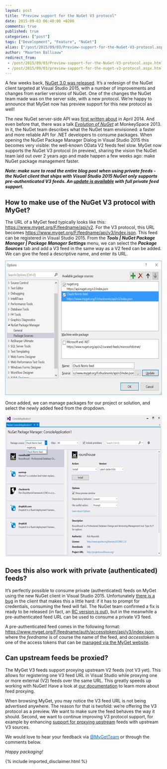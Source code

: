 ```yaml
---
layout: post
title: "Preview support for the NuGet V3 protocol"
date: 2015-09-03 06:40:00 +0200
comments: true
published: true
categories: ["post"]
tags: ["Development", "Feature", "NuGet"]
alias: ["/post/2015/09/03/Preview-support-for-the-NuGet-V3-protocol.aspx", "/post/2015/09/03/preview-support-for-the-nuget-v3-protocol.aspx"]
author: "Maarten Balliauw"
redirect_from:
 - /post/2015/09/03/Preview-support-for-the-NuGet-V3-protocol.aspx.html
 - /post/2015/09/03/preview-support-for-the-nuget-v3-protocol.aspx.html
---
```


<p>A few weeks back, <a href="blog.nuget.org/20150720/nuget-3.0.0.html">NuGet 3.0 was released</a>. It’s a redesign of the NuGet client targeted at Visual Studio 2015, with a number of improvements and changes from earlier versions of NuGet. One of the changes the NuGet team made was on the server side, with a new protocol. We’re happy to announce that MyGet now has preview support for this new protocol as well!</p> <p>The new NuGet server-side API was <a href="http://blog.nuget.org/20140424/building-nuget-3.x.html">first written about</a> in April 2014. And even before that, there was a talk <a href="http://vimeo.com/78045959"><em>Evolution of NuGet</em></a> at MonkeySpace 2013. In it, the NuGet team describes what the NuGet team envisioned: a faster and more reliable API for .NET developers to consume packages. When opening the NuGet Package Manager Dialog in Visual Studio 2015 this becomes very visible: the well-known OData V2 feeds feel slow. MyGet now supports the NuGet V3 protocol (in preview), sharing the vision the NuGet team laid out over 2 years ago and made happen a few weeks ago: make NuGet package management faster.</p><p><i><b>Note: make sure to read the entire blog post when using private feeds - the NuGet client that ships with Visual Studio 2015 NuGet only supports pre-authenticated V3 feeds. An <a href="http://docs.nuget.org/release-notes/nuget-3.2-rc" target="_blank">update is available</a> with full private feed support.</b></i></p> <h2>How to make use of the NuGet V3 protocol with MyGet?</h2> <p>The URL of a MyGet feed typically looks like this: <a href="https://www.myget.org/F/feedname/api/v2">https://www.myget.org/F/feedname/api/v2</a>. For the V3 protocol, this URL becomes <a href="https://www.myget.org/F/feedname/api/v3/index.json">https://www.myget.org/F/feedname/api/v3/index.json</a>. This feed can be registered in Visual Studio 2015. From the <strong><em>Tools | NuGet Package Manager | Package Manager Settings </em></strong>menu, we can select the <strong><em>Package Sources</em></strong> tab and add a V3 feed in the same way as a V2 feed can be added. We can give the feed a descriptive name, and enter its URL.</p> <p><a href="/images/image_125.png"><img width="640" height="432" title="Registering MyGet V3 API NuGet" style="border-top: 0px; border-right: 0px; background-image: none; border-bottom: 0px; padding-top: 0px; padding-left: 0px; border-left: 0px; display: inline; padding-right: 0px" alt="Registering MyGet V3 API NuGet" src="/images/image_thumb_123.png" border="0"></a></p> <p>Once added, we can manage packages for our project or solution, and select the newly added feed from the dropdown. </p> <p><a href="/images/image_126.png"><img width="640" height="456" title="MyGet feed with NuGet V3 API protocol" style="border-top: 0px; border-right: 0px; background-image: none; border-bottom: 0px; padding-top: 0px; padding-left: 0px; border-left: 0px; display: inline; padding-right: 0px" alt="MyGet feed with NuGet V3 API protocol" src="/images/image_thumb_124.png" border="0"></a></p> <h2>Does this also work with private (authenticated) feeds?</h2> <p>It’s perfectly possible to consume private (authenticated) feeds on MyGet using the new NuGet client in Visual Studio 2015. Unfortunately <a href="https://github.com/NuGet/Home/issues/1216">there is a bug</a> in the client that makes this a little hard: if it has to prompt for credentials, consuming the feed will fail.&nbsp;The NuGet team confirmed a fix is ready to be released (in fact, an <a href="http://docs.nuget.org/release-notes/nuget-3.2-rc" target="_blank">RC version is out</a>), but in the meanwhile&nbsp;a pre-authenticated feed URL can be used to consume a private V3 feed.</p><p>A pre-authenticated feed comes in the following format: <a href="https://www.myget.org/F/feedname/auth/accesstoken/api/v3/index.json">https://www.myget.org/F/feedname/auth/accesstoken/api/v3/index.json</a>, where the <em>feedname</em> is of course the name of the feed, and <em>accesstoken </em>is one of the access tokens that can be <a href="https://www.myget.org/profile/Me#!/AccessTokens">managed via the MyGet website</a>.</p> <h2>Can upstream feeds be proxied?</h2> <p>The MyGet V3 feeds support proxying upstream V2 feeds (not V3 yet). This allows for registering one V3&nbsp;feed URL in Visual Studio while proxying one or more external (V2)&nbsp;feeds over the same URL. This greatly speeds up working with NuGet! Have a look at <a href="docs.myget.org/docs/how-to/make-myget-list-and-automatically-mirror-packages-from-other-feeds">our documentation</a> to learn more about feed proxying.</p> <p>When browsing MyGet, you may notice the V3 feed URL is not being advertised anywhere. The reason for that is twofold: we’re offering the V3 protocol as a<em> </em>preview. We want to make sure the feed behaves the way it should. Second, we want to continue improving V3 protocol support, for example by enhancing <a href="docs.myget.org/docs/how-to/make-myget-list-and-automatically-mirror-packages-from-other-feeds">support for proxying upstream</a> feeds with upstream V3 sources.</p> <p>We would love to hear your feedback via <a href="http://twitter.com/MyGetTeam" target="_blank"><u><font color="#0066cc">@MyGetTeam</font></u></a>&nbsp;or through the comments below.</p> <p><em>Happy packaging!</em></p>

{% include imported_disclaimer.html %}

